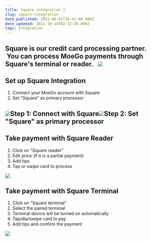```yaml
---
title: Square integration 🎨
slug: square-integration
date_published: 2021-08-01T10:42:00.000Z
date_updated: 2021-10-14T02:32:38.000Z
tags: Integration
---
```


Square is our credit card processing partner.  You can process MoeGo payments through Square's terminal or reader.  
![](__GHOST_URL__/content/images/2021/08/pay-with-terminal.gif)
---

## Set up Square Integration

1. Connect your MoeGo account with Square
2. Set "Square" as primary processor

![](__GHOST_URL__/content/images/2021/08/Screen-Shot-2021-08-09-at-6.14.41-PM.png)Step 1: Connect with Square![](__GHOST_URL__/content/images/2021/08/CleanShot-2021-08-09-at-18.12.27@2x.png)Step 2: Set "Square" as primary processor
---

## Take payment with Square Reader

1. Click on "Square reader" 
2. Edit price (if it is a partial payment)
3. Add tips
4. Tap or swipe card to process

![](__GHOST_URL__/content/images/2021/08/CleanShot-2021-08-09-at-18.16.26@2x.png)
## Take payment with Square Terminal

1. Click on "Square terminal" 
2. Select the paired terminal 
3. Terminal device will be turned on automatically
4. Tap/dip/swipe card to pay
5. Add tips and confirm the payment

![](__GHOST_URL__/content/images/2021/08/CleanShot-2021-08-09-at-18.26.24@2x.png)
